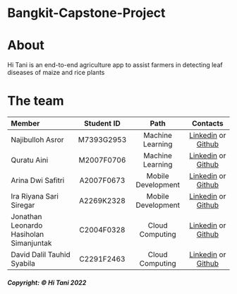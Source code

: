 # Bangkit-Capstone-Project

# About
Hi Tani is an end-to-end agriculture app to assist farmers in detecting leaf diseases of maize and rice plants

# The team
|               **Member**                | **Student ID** |      **Path**      |                              **Contacts**                               |
| :----                                   |      :---:     |        :---:       |                                 :---:                                   |
| Najibulloh Asror                        |   M7393G2953   | Machine Learning   | [Linkedin](https://www.linkedin.com/in/najibulloh-asror/) or [Github](https://github.com/algonommy)            |
| Quratu Aini                             |   M2007F0706   | Machine Learning   | [Linkedin](https://www.linkedin.com/in/quratu-aini/) or [Github](https://github.com/Qraainii)             |
| Arina Dwi Safitri                       |   A2007F0673   | Mobile Development | [Linkedin](https://www.linkedin.com/in/arina-dwi-safitri/) or [Github](https://github.com/arinadwi14)           |
| Ira Riyana Sari Siregar                 |   A2269K2328   | Mobile Development | [Linkedin](https://www.linkedin.com/in/ira-riyana/) or [Github](https://github.com/IraRiyana616)         |
| Jonathan Leonardo Hasiholan Simanjuntak |   C2004F0328   | Cloud Computing    | [Linkedin](https://www.linkedin.com/in/jonathan-simanjuntak-2863a8212/) or [Github](https://github.com/ArchieOps)            |
| David Dalil Tauhid Syabila              |   C2291F2463   | Cloud Computing    | [Linkedin](https://www.linkedin.com/in/david-dts/) or [Github](https://github.com/DavidDTS193040002)    |

##### Copyright: © Hi Tani 2022
